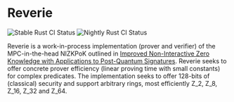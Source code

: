 # Reverie

![Stable Rust CI Status](https://github.com/trailofbits/zk-proof/workflows/stable/badge.svg)
![Nightly Rust CI Status](https://github.com/trailofbits/zk-proof/workflows/nightly/badge.svg)

Reverie is a work-in-process implementation (prover and verifier) of the MPC-in-the-head NIZKPoK outlined in
[Improved Non-Interactive Zero Knowledge with Applications to Post-Quantum Signatures](https://eprint.iacr.org/2018/475).
Reverie seeks to offer concrete prover efficiency (linear proving time with small constants) for complex predicates.
The implementation seeks to offer 128-bits of (classical) security and support arbitrary rings, most efficiently Z_2, Z_8, Z_16, Z_32 and Z_64.